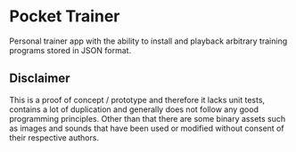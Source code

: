 # Pocket Trainer

Personal trainer app with the ability to install and playback arbitrary training programs stored in JSON format.

## Disclaimer

This is a proof of concept / prototype and therefore it lacks unit tests, contains a lot of duplication and generally does not follow any good programming principles. Other than that there are some binary assets such as images and sounds that have been used or modified without consent of their respective authors.
